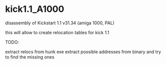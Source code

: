 # kick1.1_A1000
disassembly of Kickstart 1.1 v31.34 (amiga 1000, PAL)

this will allow to create relocation tables for kick 1.1

TODO:

extract relocs from hunk exe
extract possible addresses from binary and try to find the missing ones
